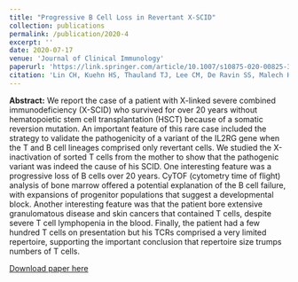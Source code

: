 ```yaml
---
title: "Progressive B Cell Loss in Revertant X-SCID"
collection: publications
permalink: /publication/2020-4
excerpt: ''
date: 2020-07-17
venue: 'Journal of Clinical Immunology'
paperurl: 'https://link.springer.com/article/10.1007/s10875-020-00825-3'
citation: 'Lin CH, Kuehn HS, Thauland TJ, Lee CM, De Ravin SS, Malech HL, Keyes TJ, Jager A, Davis KL, Garcia-Lloret MI, Rosenzweig SD, Butte MJ. (2020). &quot;Progressive B Cell Loss in Revertant X-SCID.&quot; <i>Journal of Clinical Immunology A</i>. 40: 1001-1009'
---
```


**Abstract:** We report the case of a patient with X-linked severe combined immunodeficiency (X-SCID) who survived for over 20 years without hematopoietic stem cell transplantation (HSCT) because of a somatic reversion mutation. An important feature of this rare case included the strategy to validate the pathogenicity of a variant of the IL2RG gene when the T and B cell lineages comprised only revertant cells. We studied the X-inactivation of sorted T cells from the mother to show that the pathogenic variant was indeed the cause of his SCID. One interesting feature was a progressive loss of B cells over 20 years. CyTOF (cytometry time of flight) analysis of bone marrow offered a potential explanation of the B cell failure, with expansions of progenitor populations that suggest a developmental block. Another interesting feature was that the patient bore extensive granulomatous disease and skin cancers that contained T cells, despite severe T cell lymphopenia in the blood. Finally, the patient had a few hundred T cells on presentation but his TCRs comprised a very limited repertoire, supporting the important conclusion that repertoire size trumps numbers of T cells.

[Download paper here](https://link.springer.com/article/10.1007/s10875-020-00825-3)
